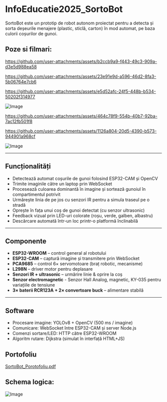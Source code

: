 # InfoEducatie2025_SortoBot

SortoBot este un prototip de robot autonom proiectat pentru a detecta și sorta deșeurile menajere (plastic, sticlă, carton) în mod automat, pe baza culorii coșurilor de gunoi.

## Poze si filmari:

https://github.com/user-attachments/assets/b2ccb9a9-f443-49c3-909a-d3e5d988ea58

https://github.com/user-attachments/assets/23e91e9d-a596-46d2-8fa3-5b06764e7cb6

https://github.com/user-attachments/assets/e5d52afc-24f5-448b-b534-50202f314977

![Image](https://github.com/user-attachments/assets/25b689ca-6fb0-4974-b696-684fc74e2748)

https://github.com/user-attachments/assets/464c78f9-554b-40b7-92ba-7ac12fb501f8

https://github.com/user-attachments/assets/1126a804-20d5-4390-b573-944901a968cf

![Image](https://github.com/user-attachments/assets/8d889ea7-a891-4fbb-bb07-fadc6c8f0e00)

---

## Funcționalități

- Detectează automat coșurile de gunoi folosind ESP32-CAM și OpenCV
- Trimite imaginile către un laptop prin WebSocket
- Procesează culoarea dominantă în imagine și sortează gunoiul în compartimentul potrivit
- Urmărește linia de pe jos cu senzori IR pentru a simula traseul pe o stradă
- Oprește în fața unui coș de gunoi detectat (cu senzor ultrasonic)
- Feedback vizual prin LED-uri colorate (roșu, verde, galben, albastru)
- Descărcare automată într-un loc printr-o platformă înclinabilă

---

## Componente

- **ESP32-WROOM** – control general al robotului
- **ESP32-CAM** – captură imagine și transmitere prin WebSocket
- **PCA9685** – control 6× servomotoare (braț robotic, mecanisme)
- **L298N** – driver motor pentru deplasare
- **Senzori IR + ultrasonic** – urmărire linie & oprire la coș
- **Senzor electromagnetic** - Senzor Hall Analog, magnetic, KY-035 pentru variațiile de tensiune 
- **3× baterii RCR123A + 2× convertoare buck** – alimentare stabilă

---

## Software

- Procesare imagine: YOLOv8 + OpenCV (500 ms / imagine)
- Comunicare: WebSocket între ESP32-CAM și server Node.js
- Comenzi sortare/LED: HTTP către ESP32-WROOM
- Algoritm rutare: Dijkstra (simulat în interfață HTML+JS)


## Portofoliu

[SortoBot_Porotofoliu.pdf](https://github.com/user-attachments/files/20531227/SortoBot_Porotofoliu.pdf)


## Schema logica:
![Image](https://github.com/user-attachments/assets/4635153e-174f-4f07-bb7c-84c2de5af619)

